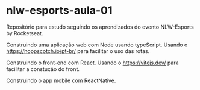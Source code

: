# nlw-esports-aula-01
Repositório para estudo seguindo os aprendizados do evento NLW-Esports by Rocketseat.

Construindo uma aplicação web com Node usando typeScript. Usando o https://hoppscotch.io/pt-br/ para facilitar o uso das rotas.

Construindo o front-end com React. Usando o https://vitejs.dev/ para facilitar a constução do front.

Construindo o app mobile com ReactNative.
